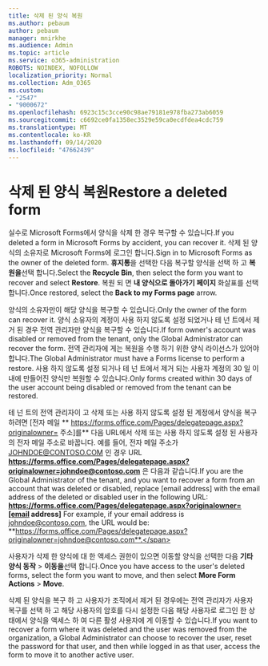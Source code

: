 ```yaml
---
title: 삭제 된 양식 복원
ms.author: pebaum
author: pebaum
manager: mnirkhe
ms.audience: Admin
ms.topic: article
ms.service: o365-administration
ROBOTS: NOINDEX, NOFOLLOW
localization_priority: Normal
ms.collection: Adm_O365
ms.custom:
- "2547"
- "9000672"
ms.openlocfilehash: 6923c15c3cce90c98ae79181e978fba273ab6059
ms.sourcegitcommit: c6692ce0fa1358ec3529e59ca0ecdfdea4cdc759
ms.translationtype: MT
ms.contentlocale: ko-KR
ms.lasthandoff: 09/14/2020
ms.locfileid: "47662439"
---
```

# <a name="restore-a-deleted-form"></a><span data-ttu-id="07b88-102">삭제 된 양식 복원</span><span class="sxs-lookup"><span data-stu-id="07b88-102">Restore a deleted form</span></span>

<span data-ttu-id="07b88-103">실수로 Microsoft Forms에서 양식을 삭제 한 경우 복구할 수 있습니다.</span><span class="sxs-lookup"><span data-stu-id="07b88-103">If you deleted a form in Microsoft Forms by accident, you can recover it.</span></span> <span data-ttu-id="07b88-104">삭제 된 양식의 소유자로 Microsoft Forms에 로그인 합니다.</span><span class="sxs-lookup"><span data-stu-id="07b88-104">Sign in to Microsoft Forms as the owner of the deleted form.</span></span> <span data-ttu-id="07b88-105">**휴지통**을 선택한 다음 복구할 양식을 선택 하 고 **복원을**선택 합니다.</span><span class="sxs-lookup"><span data-stu-id="07b88-105">Select the **Recycle Bin**, then select the form you want to recover and select **Restore**.</span></span> <span data-ttu-id="07b88-106">복원 되 면 **내 양식으로 돌아가기 페이지** 화살표를 선택 합니다.</span><span class="sxs-lookup"><span data-stu-id="07b88-106">Once restored, select the **Back to my Forms page** arrow.</span></span>

<span data-ttu-id="07b88-107">양식의 소유자만이 해당 양식을 복구할 수 있습니다.</span><span class="sxs-lookup"><span data-stu-id="07b88-107">Only the owner of the form can recover it.</span></span> <span data-ttu-id="07b88-108">양식 소유자의 계정이 사용 하지 않도록 설정 되었거나 테 넌 트에서 제거 된 경우 전역 관리자만 양식을 복구할 수 있습니다.</span><span class="sxs-lookup"><span data-stu-id="07b88-108">If form owner's account was disabled or removed from the tenant, only the Global Administrator can recover the form.</span></span> <span data-ttu-id="07b88-109">전역 관리자에 게는 복원을 수행 하기 위한 양식 라이선스가 있어야 합니다.</span><span class="sxs-lookup"><span data-stu-id="07b88-109">The Global Administrator must have a Forms license to perform a restore.</span></span> <span data-ttu-id="07b88-110">사용 하지 않도록 설정 되거나 테 넌 트에서 제거 되는 사용자 계정의 30 일 이내에 만들어진 양식만 복원할 수 있습니다.</span><span class="sxs-lookup"><span data-stu-id="07b88-110">Only forms created within 30 days of the user account being disabled or removed from the tenant can be restored.</span></span>

<span data-ttu-id="07b88-111">테 넌 트의 전역 관리자이 고 삭제 또는 사용 하지 않도록 설정 된 계정에서 양식을 복구 하려면 [전자 메일 \*\* https://forms.office.com/Pages/delegatepage.aspx?originalowner= 주소]를\*\* 다음 URL에서 삭제 또는 사용 하지 않도록 설정 된 사용자의 전자 메일 주소로 바꿉니다. 예를 들어, 전자 메일 주소가 JOHNDOE@CONTOSO.COM 인 경우 URL **https://forms.office.com/Pages/delegatepage.aspx?originalowner=johndoe@contoso.com** 은 다음과 같습니다.</span><span class="sxs-lookup"><span data-stu-id="07b88-111">If you are the Global Administrator of the tenant, and you want to recover a form from an account that was deleted or disabled, replace [email address] with the email address of the deleted or disabled user in the following URL: **https://forms.office.com/Pages/delegatepage.aspx?originalowner=[email address]** For example, if your email address is johndoe@contoso.com, the URL would be: **https://forms.office.com/Pages/delegatepage.aspx?originalowner=johndoe@contoso.com**.</span></span> 

<span data-ttu-id="07b88-112">사용자가 삭제 한 양식에 대 한 액세스 권한이 있으면 이동할 양식을 선택한 다음 **기타 양식 동작**  >  **이동을**선택 합니다.</span><span class="sxs-lookup"><span data-stu-id="07b88-112">Once you have access to the user's deleted forms, select the form you want to move, and then select **More Form Actions** > **Move**.</span></span>

<span data-ttu-id="07b88-113">삭제 된 양식을 복구 하 고 사용자가 조직에서 제거 된 경우에는 전역 관리자가 사용자 복구를 선택 하 고 해당 사용자의 암호를 다시 설정한 다음 해당 사용자로 로그인 한 상태에서 양식을 액세스 하 여 다른 활성 사용자에 게 이동할 수 있습니다.</span><span class="sxs-lookup"><span data-stu-id="07b88-113">If you want to recover a form where it was deleted and the user was removed from the organization, a Global Administrator can choose to recover the user, reset the password for that user, and then while logged in as that user, access the form to move it to another active user.</span></span> 